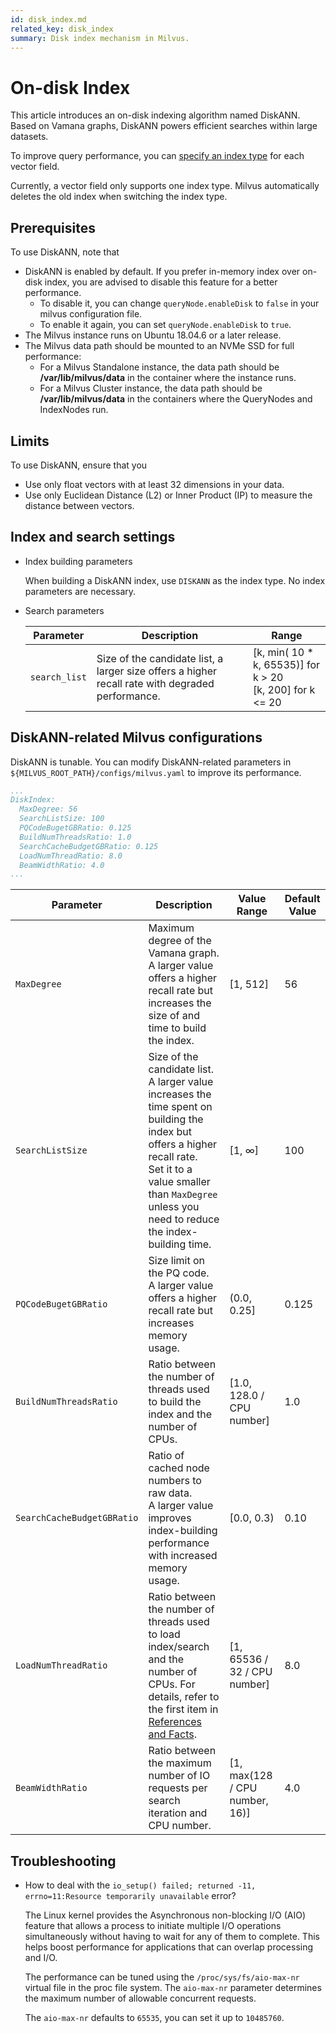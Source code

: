 ```yaml
---
id: disk_index.md
related_key: disk_index
summary: Disk index mechanism in Milvus.
---
```


# On-disk Index

This article introduces an on-disk indexing algorithm named DiskANN. Based on Vamana graphs, DiskANN powers efficient searches within large datasets.

To improve query performance, you can [specify an index type](build_index.md) for each vector field. 

<div class="alert note"> 
Currently, a vector field only supports one index type. Milvus automatically deletes the old index when switching the index type.
</div>

## Prerequisites

To use DiskANN, note that
- DiskANN is enabled by default. If you prefer in-memory index over on-disk index, you are advised to disable this feature for a better performance.
  - To disable it, you can change `queryNode.enableDisk` to `false` in your milvus configuration file.
  - To enable it again, you can set `queryNode.enableDisk` to `true`.
- The Milvus instance runs on Ubuntu 18.04.6 or a later release.
- The Milvus data path should be mounted to an NVMe SSD for full performance:
  - For a Milvus Standalone instance, the data path should be **/var/lib/milvus/data** in the container where the instance runs.
  - For a Milvus Cluster instance, the data path should be **/var/lib/milvus/data** in the containers where the QueryNodes and IndexNodes run.

## Limits

To use DiskANN, ensure that you
- Use only float vectors with at least 32 dimensions in your data.
- Use only Euclidean Distance (L2) or Inner Product (IP) to measure the distance between vectors.

## Index and search settings

 - Index building parameters

   When building a DiskANN index, use `DISKANN` as the index type. No index parameters are necessary.

- Search parameters

  | Parameter     | Description                         | Range                                           |
  | ------------- | ----------------------------------- | ----------------------------------------------- |
  | `search_list` | Size of the candidate list, a larger size offers a higher recall rate with degraded performance. | [k, min( 10 * k, 65535)] for k > 20 <br> [k, 200] for k <= 20 |

## DiskANN-related Milvus configurations

DiskANN is tunable. You can modify DiskANN-related parameters in `${MILVUS_ROOT_PATH}/configs/milvus.yaml` to improve its performance.

```YAML
...
DiskIndex:
  MaxDegree: 56
  SearchListSize: 100
  PQCodeBugetGBRatio: 0.125
  BuildNumThreadsRatio: 1.0
  SearchCacheBudgetGBRatio: 0.125
  LoadNumThreadRatio: 8.0
  BeamWidthRatio: 4.0
...
```

| Parameter | Description | Value Range | Default Value |
| --- | --- | --- | --- |
| `MaxDegree` | Maximum degree of the Vamana graph. <br> A larger value offers a higher recall rate but increases the size of and time to build the index. | [1, 512] | 56 | 
| `SearchListSize` | Size of the candidate list. <br> A larger value increases the time spent on building the index but offers a higher recall rate. <br> Set it to a value smaller than `MaxDegree` unless you need to reduce the index-building time. | [1, ∞] | 100 |
| `PQCodeBugetGBRatio` | Size limit on the PQ code. <br> A larger value offers a higher recall rate but increases memory usage. | (0.0, 0.25] | 0.125 |
| `BuildNumThreadsRatio` | Ratio between the number of threads used to build the index and the number of CPUs. | [1.0, 128.0 / CPU number] | 1.0 |
| `SearchCacheBudgetGBRatio` | Ratio of cached node numbers to raw data. <br> A larger value improves index-building performance with increased memory usage. | [0.0, 0.3) | 0.10 |
| `LoadNumThreadRatio` | Ratio between the number of threads used to load index/search and the number of CPUs. For details, refer to the first item in [References and Facts](disk_index.md#references-and-facts). | [1, 65536 / 32 / CPU number] | 8.0 |
| `BeamWidthRatio` | Ratio between the maximum number of IO requests per search iteration and CPU number. | [1, max(128 / CPU number, 16)] | 4.0 |

## Troubleshooting

- How to deal with the `io_setup() failed; returned -11, errno=11:Resource temporarily unavailable` error?

  The Linux kernel provides the Asynchronous non-blocking I/O (AIO) feature that allows a process to initiate multiple I/O operations simultaneously without having to wait for any of them to complete. This helps boost performance for applications that can overlap processing and I/O.

  The performance can be tuned using the `/proc/sys/fs/aio-max-nr` virtual file in the proc file system. The `aio-max-nr` parameter determines the maximum number of allowable concurrent requests.

  The `aio-max-nr` defaults to `65535`, you can set it up to `10485760`.